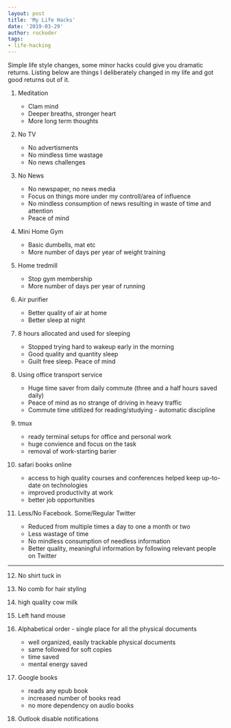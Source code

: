 ```yaml
---
layout: post
title: 'My Life Hacks'
date: '2019-03-29'
author: rockoder
tags:
- life-hacking
---
```


Simple life style changes, some minor hacks could give you dramatic returns. Listing below are things I deliberately changed in my life and got good returns out of it.

1. Meditation
	- Clam mind
	- Deeper breaths, stronger heart
	- More long term thoughts

2. No TV
	- No advertisments
	- No mindless time wastage
	- No news challenges

3. No News
	- No newspaper, no news media
	- Focus on things more under my controll/area of influence
	- No mindless consumption of news resulting in waste of time and attention
	- Peace of mind

4. Mini Home Gym
	- Basic dumbells, mat etc
	- More number of days per year of weight training

5. Home tredmill
	- Stop gym membership
	- More number of days per year of running

6. Air purifier
	- Better quality of air at home
	- Better sleep at night

7. 8 hours allocated and used for sleeping
	- Stopped trying hard to wakeup early in the morning
	- Good quality and quantity sleep
	- Guilt free sleep. Peace of mind


8. Using office transport service
	- Huge time saver from daily commute (three and a half hours saved daily)
	- Peace of mind as no strange of driving in heavy traffic
	- Commute time utitlized for reading/studying - automatic discipline

9. tmux
	- ready terminal setups for office and personal work
	- huge convience and focus on the task
	- removal of work-starting barier

10. safari books online
	- access to high quality courses and conferences helped keep up-to-date on technologies
	- improved productivity at work
	- better job opportunities

11. Less/No Facebook. Some/Regular Twitter
	- Reduced from multiple times a day to one a month or two
	- Less wastage of time
	- No mindless consumption of needless information
	- Better quality, meaningful information by following relevant people on Twitter

---

12. No shirt tuck in

13. No comb for hair styling

14. high quality cow milk

15. Left hand mouse

16. Alphabetical order - single place for all the physical documents
	- well organized, easily trackable physical documents
	- same followed for soft copies
	- time saved
	- mental energy saved

17. Google books
	- reads any epub book
	- increased number of books read
	- no more dependency on audio books

18. Outlook disable notifications
